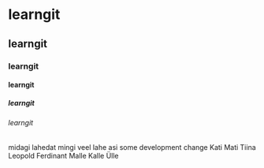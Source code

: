 # learngit
## learngit
### learngit
#### learngit
##### learngit
###### learngit
midagi lahedat 
mingi veel lahe asi 
some development change 
Kati
Mati
Tiina
Leopold
Ferdinant
Malle
Kalle
Ülle